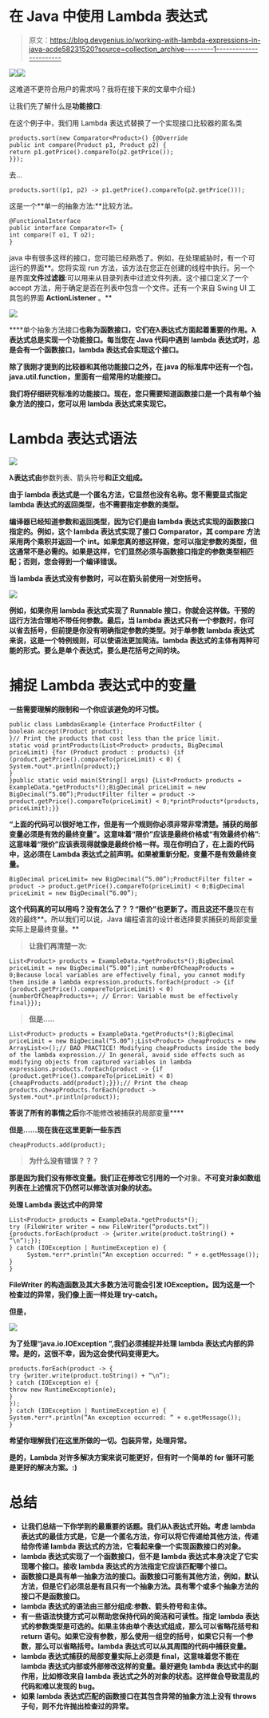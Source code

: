 # 在 Java 中使用 Lambda 表达式

> 原文：<https://blog.devgenius.io/working-with-lambda-expressions-in-java-acde58231520?source=collection_archive---------1----------------------->

![](img/8d63b81378e324ca6ee6d8330c0c6e02.png)![](img/e34d78f230eef27c896202d080ad224d.png)

这难道不更符合用户的需求吗？我将在接下来的文章中介绍:)

让我们先了解什么是**功能接口**:

在这个例子中，我们用 Lambda 表达式替换了一个实现接口比较器的匿名类

```
products.sort(new Comparator<Product>() {@Override
public int compare(Product p1, Product p2) { 
return p1.getPrice().compareTo(p2.getPrice());
}});
```

去…

```
products.sort((p1, p2) -> p1.getPrice().compareTo(p2.getPrice()));
```

这是一个**单一的抽象方法:**比较方法。

```
@FunctionalInterface
public interface Comparator<T> {
int compare(T o1, T o2);
}
```

java 中有很多这样的接口，您可能已经熟悉了。例如，在处理威胁时，有一个可运行的界面**。您将实现 run 方法，该方法在您正在创建的线程中执行。另一个是界面**文件过滤器**:可以用来从目录列表中过滤文件列表。这个接口定义了一个 accept 方法，用于确定是否在列表中包含一个文件。还有一个来自 Swing UI 工具包的界面 **ActionListener** 。**

**![](img/189ac0050e4029078c14a4b0c1982788.png)**

****单个抽象方法接口**也称为函数接口，它们在λ表达式方面起着重要的作用。**λ表达式总是实现一个功能接口**。**每当您在 Java 代码中遇到 lambda 表达式时，总是会有一个函数接口，lambda 表达式会实现这个接口**。**

**除了我刚才提到的比较器和其他功能接口之外，在 java 的标准库中还有一个包，java.util.function，里面有一组常用的功能接口。**

**我们将仔细研究标准的功能接口。现在，您只需要知道函数接口是一个具有单个抽象方法的接口，您可以用 lambda 表达式来实现它。**

# ****Lambda 表达式语法****

**![](img/d7912e253cf424c8fbff3802cebd9dd6.png)**

**λ表达式由**参数列表、箭头符号**和正文组成。**

**由于 lambda 表达式是一个匿名方法，它显然也没有名称。您不需要显式指定 lambda 表达式的返回类型，也不需要指定参数的类型。**

**编译器已经知道参数和返回类型，因为它们是由 lambda 表达式实现的函数接口指定的。例如，这个 lambda 表达式实现了接口 Comparator，其 compare 方法采用两个乘积并返回一个 int。如果您真的想这样做，您可以指定参数的类型，但这通常不是必需的。如果是这样，它们显然必须与函数接口指定的参数类型相匹配；否则，您会得到一个编译错误。**

**当 lambda 表达式没有参数时，可以在箭头前使用一对空括号。**

**![](img/0572d104a49f1dbf58604ddd3d302383.png)**

**例如，如果你用 lambda 表达式实现了 Runnable 接口，你就会这样做。干预的运行方法合理地不带任何参数。最后，当 lambda 表达式只有一个参数时，你可以省去括号，但前提是你没有明确指定参数的类型。对于单参数 lambda 表达式来说，这是一个特例规则，可以使语法更加简洁。lambda 表达式的主体有两种可能的形式。要么是单个表达式，要么是花括号之间的块。**

# ****捕捉 Lambda 表达式中的变量****

**一些需要理解的限制和一个你应该避免的坏习惯。**

```
public class LambdasExample {interface ProductFilter {
boolean accept(Product product);
}// Print the products that cost less than the price limit.
static void printProducts(List<Product> products, BigDecimal priceLimit) {for (Product product : products) {if (product.getPrice().compareTo(priceLimit) < 0) {
System.*out*.println(product);}
}
}public static void main(String[] args) {List<Product> products = ExampleData.*getProducts*();BigDecimal priceLimit = new BigDecimal(“5.00”);ProductFilter filter = product -> product.getPrice().compareTo(priceLimit) < 0;*printProducts*(products, priceLimit);}}
```

**“上面的代码可以很好地工作，但是有一个规则你必须非常非常清楚。**捕获的局部变量必须是有效的最终变量”。**这意味着“限价”应该是最终价格或“有效最终价格”:这意味着“限价”应该表现得就像是最终价格一样。现在你明白了，在上面的代码中，这必须在 Lambda 表达式之前声明。如果被重新分配，变量不是**有效最终变量**。**

```
BigDecimal priceLimit= new BigDecimal(“5.00”);ProductFilter filter = product -> product.getPrice().compareTo(priceLimit) < 0;BigDecimal priceLimit = new BigDecimal(“6.00”);
```

**这个代码真的可以用吗？没有怎么了？？“限价”也更新了。而且这还不是**现在有效的最终**。所以我们可以说，Java 编程语言的设计者选择要求捕获的局部变量实际上是最终变量。**

> **让我们再清楚一次:**

```
List<Product> products = ExampleData.*getProducts*();BigDecimal priceLimit = new BigDecimal(“5.00”);int numberOfCheapProducts = 0;Because local variables are effectively final, you cannot modify them inside a lambda expression.products.forEach(product -> {if (product.getPrice().compareTo(priceLimit) < 0) {numberOfCheapProducts++; // Error: Variable must be effectively final}});
```

> **但是…..**

```
List<Product> products = ExampleData.*getProducts*();BigDecimal priceLimit = new BigDecimal(“5.00”);List<Product> cheapProducts = new ArrayList<>();// BAD PRACTICE! Modifying cheapProducts inside the body of the lambda expression.// In general, avoid side effects such as modifying objects from captured variables in lambda expressions.products.forEach(product -> {if (product.getPrice().compareTo(priceLimit) < 0) {cheapProducts.add(product);}});// Print the cheap products.cheapProducts.forEach(product -> System.*out*.println(product));
```

**答说了所有的事情之后**你不能修改被捕获的局部变量****

**但是……现在我在这里更新一些东西**

```
cheapProducts.add(product);
```

> **为什么没有错误？？？**

**那是因为我们没有修改变量。我们正在修改它引用的一个**对象。**不可变对象如数组列表在上述情况下仍然可以修改该对象的状态。**

****处理 Lambda 表达式中的异常****

```
List<Product> products = ExampleData.*getProducts*();
try (FileWriter writer = new FileWriter(“products.txt”)) {products.forEach(product -> {writer.write(product.toString() + “\n”);});
} catch (IOException | RuntimeException e) {
     System.*err*.println(“An exception occurred: “ + e.getMessage());
}
}
```

**FileWriter 的构造函数及其大多数方法可能会引发 IOException。因为这是一个检查过的异常，我们像上面一样处理 try-catch。**

**但是，**

**![](img/53f49276d0780cb1051103be42f156d8.png)**

**为了处理“java.io.IOException ”,我们必须捕捉并处理 lambda 表达式内部的异常。是的，这很不幸，因为这会使代码变得更大。**

```
products.forEach(product -> {
try {writer.write(product.toString() + “\n”);
} catch (IOException e) {
throw new RuntimeException(e);
}
});
} catch (IOException | RuntimeException e) {
System.*err*.println(“An exception occurred: “ + e.getMessage());
}
```

**希望你理解我们在这里所做的一切。**包装异常，处理异常。****

**是的，Lambda 对许多解决方案来说可能更好，但有时一个简单的 for 循环可能是更好的解决方案。:)**

# ****总结****

*   **让我们总结一下你学到的最重要的话题。我们从λ表达式开始。考虑 lambda 表达式的最佳方式是，它是一个匿名方法，你可以将它传递给其他方法，传递给你传递 lambda 表达式的方法，它看起来像一个实现函数接口的对象。**
*   **lambda 表达式实现了一个函数接口，但不是 lambda 表达式本身决定了它实现哪个接口。接收 lambda 表达式的方法指定它应该匹配哪个接口。**
*   **函数接口是具有单一抽象方法的接口。函数接口可能有其他方法，例如，默认方法，但是它们必须总是有且只有一个抽象方法。具有零个或多个抽象方法的接口不是函数接口。**
*   **lambda 表达式的语法由三部分组成:参数、箭头符号和主体。**
*   **有一些语法快捷方式可以帮助您保持代码的简洁和可读性。指定 lambda 表达式的参数类型是可选的。如果主体由单个表达式组成，那么可以省略花括号和 return 语句。如果它没有参数，那么使用一组空的括号，如果它只有一个参数，那么可以省略括号。lambda 表达式可以从其周围的代码中捕获变量。**
*   **lambda 表达式捕获的局部变量实际上必须是 final，这意味着您不能在 lambda 表达式内部或外部修改这样的变量。最好避免 lambda 表达式中的副作用，比如修改来自 lambda 表达式之外的对象的状态。这样做会导致混乱的代码和难以发现的 bug。**
*   **如果 lambda 表达式匹配的函数接口在其包含异常的抽象方法上没有 throws 子句，则不允许抛出检查过的异常。**